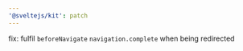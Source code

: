 ```yaml
---
'@sveltejs/kit': patch
---
```


fix: fulfil `beforeNavigate` `navigation.complete` when being redirected
